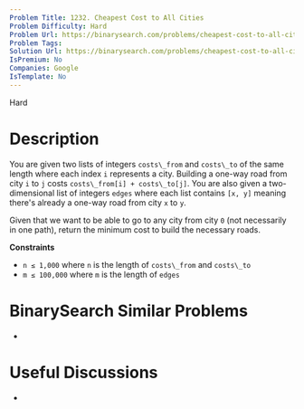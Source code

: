 ```yaml
---
Problem Title: 1232. Cheapest Cost to All Cities
Problem Difficulty: Hard
Problem Url: https://binarysearch.com/problems/cheapest-cost-to-all-cities/
Problem Tags: 
Solution Url: https://binarysearch.com/problems/cheapest-cost-to-all-cities/solutions/
IsPremium: No
Companies: Google
IsTemplate: No
---
```


<span style="color: ;">Hard</span>

# Description

You are given two lists of integers `costs\_from` and `costs\_to` of the same length where each index `i` represents a city. Building a one-way road from city `i` to `j` costs `costs\_from[i] + costs\_to[j]`. You are also given a two-dimensional list of integers `edges` where each list contains `[x, y]` meaning there's already a one-way road from city `x` to `y`.

Given that we want to be able to go to any city from city `0` (not necessarily in one path), return the minimum cost to build the necessary roads.

**Constraints**
- `n ≤ 1,000` where `n` is the length of `costs\_from` and `costs\_to`
- `m ≤ 100,000` where `m` is the length of `edges`

# BinarySearch Similar Problems

- []()

# Useful Discussions

- []()
